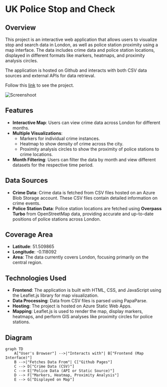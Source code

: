 # UK Police Stop and Check

## Overview

This project is an interactive web application that allows users to visualize stop and search data in London, as well as police station proximity using a map interface. The data includes crime data and police station locations, displayed in different formats like markers, heatmaps, and proximity analysis circles.

The application is hosted on Github and interacts with both CSV data sources and external APIs for data retrieval. 

Follow this [link](https://linayorda.github.io/uk-police-stop-check/) to see the project. 

![Screenshoot](screenshoot.png)

## Features

- **Interactive Map**: Users can view crime data across London for different months.
- **Multiple Visualizations**:
  - Markers for individual crime instances.
  - Heatmap to show density of crime across the city.
  - Proximity analysis circles to show the proximity of police stations to crime locations.
- **Month Filtering**: Users can filter the data by month and view different datasets for the respective time period.

## Data Sources

- **Crime Data**: Crime data is fetched from CSV files hosted on an Azure Blob Storage account. These CSV files contain detailed information on crime events.
- **Police Station Data**: Police station locations are fetched using **Overpass Turbo** from OpenStreetMap data, providing accurate and up-to-date positions of police stations across London.

## Coverage Area

- **Latitude**: 51.509865
- **Longitude**: -0.118092
- **Area**: The data currently covers London, focusing primarily on the central region.

## Technologies Used

- **Frontend**: The application is built with HTML, CSS, and JavaScript using the Leaflet.js library for map visualization.
- **Data Processing**: Data from CSV files is parsed using PapaParse.
- **Hosting**: The project is hosted on Azure Static Web Apps.
- **Mapping**: Leaflet.js is used to render the map, display markers, heatmaps, and perform GIS analyses like proximity circles for police stations.

## Diagram

```mermaid
graph TD
    A["User's Browser"] -->|"Interacts with"| B["Frontend (Map Interface)"]
    B -->|"Fetches Data From"| C["Github Pages"]
    C --> D["Crime Data (CSV)"]
    C --> E["Police Data (API or Static Source)"]
    D --> F["Markers, Heatmap, Proximity Analysis"]
    E --> G["Displayed on Map"]
```